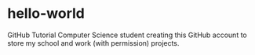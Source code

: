 # hello-world
GitHub Tutorial
Computer Science student creating this GitHub account to store my school and work (with permission) projects.
